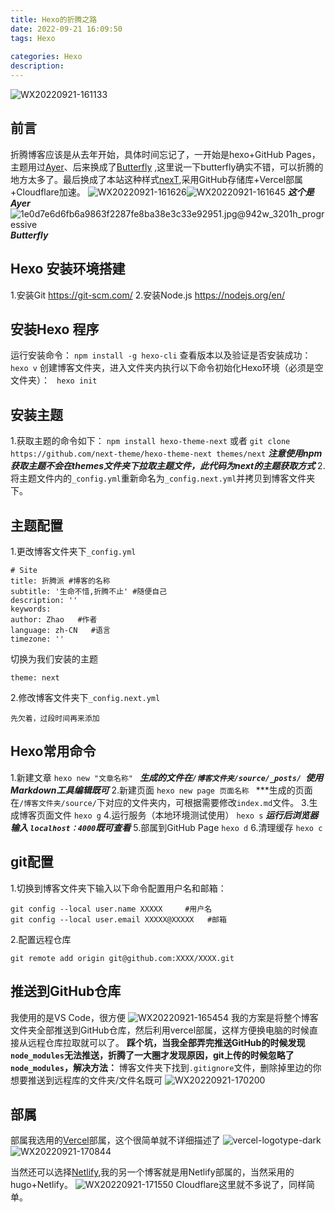 ```yaml
---
title: Hexo的折腾之路
date: 2022-09-21 16:09:50
tags: Hexo
   
categories: Hexo
description: 
---
```

![WX20220921-161133](https://cdn.jsdelivr.net/gh/imum-me/img@main/uPic/WX20220921-161133.png)
## 前言
  折腾博客应该是从去年开始，具体时间忘记了，一开始是hexo+GitHub Pages，主题用过[Ayer](https://shen-yu.gitee.io/)、后来换成了[Butterfly](https://github.com/jerryc127/hexo-theme-butterfly) ,这里说一下butterfly确实不错，可以折腾的地方太多了。最后换成了本站这种样式[nexT](https://github.com/next-theme/hexo-theme-next),采用GitHub存储库+Vercel部属+Cloudflare加速。
![WX20220921-161626](https://cdn.jsdelivr.net/gh/imum-me/img@main/uPic/WX20220921-161626.png)![WX20220921-161645](https://cdn.jsdelivr.net/gh/imum-me/img@main/uPic/WX20220921-161645.png)
***这个是Ayer***
![1e0d7e6d6fb6a9863f2287fe8ba38e3c33e92951.jpg@942w_3201h_progressive](https://cdn.jsdelivr.net/gh/imum-me/img@main/uPic/1e0d7e6d6fb6a9863f2287fe8ba38e3c33e92951.jpg@942w_3201h_progressive.webp)
***Butterfly***
## Hexo 安装环境搭建
  1.安装Git
  https://git-scm.com/
  2.安装Node.js
  https://nodejs.org/en/
## 安装Hexo 程序
运行安装命令：
`npm install -g hexo-cli`
查看版本以及验证是否安装成功：
`hexo v`
创建博客文件夹，进入文件夹内执行以下命令初始化Hexo环境（必须是空文件夹）：
` hexo init`

## 安装主题
1.获取主题的命令如下：
`npm install hexo-theme-next`
或者
`git clone https://github.com/next-theme/hexo-theme-next themes/next`
***注意使用npm获取主题不会在themes文件夹下拉取主题文件，此代码为next的主题获取方式***
2.将主题文件内的`_config.yml`重新命名为`_config.next.yml`并拷贝到博客文件夹下。
## 主题配置
1.更改博客文件夹下`_config.yml`
```
# Site
title: 折腾派 #博客的名称
subtitle: '生命不惜,折腾不止' #随便自己
description: ''
keywords:
author: Zhao   #作者
language: zh-CN   #语言
timezone: ''
```
切换为我们安装的主题
```
theme: next
```
2.修改博客文件夹下`_config.next.yml`
```
先欠着，过段时间再来添加
```
## Hexo常用命令
1.新建文章
`hexo new "文章名称" `
***生成的文件在`/博客文件夹/source/_posts/ `使用Markdown工具编辑既可***
2.新建页面
`hexo new page 页面名称 `
***生成的页面在`/博客文件夹/source/`下对应的文件夹内，可根据需要修改`index.md`文件。
3.生成博客页面文件
`hexo g`
4.运行服务（本地环境测试使用）
`hexo s`
***运行后浏览器输入 `localhost：4000`既可查看***
5.部属到GitHub Page
`hexo d`
6.清理缓存
`hexo c`
## git配置
1.切换到博客文件夹下输入以下命令配置用户名和邮箱：
```
git config --local user.name XXXXX     #用户名
git config --local user.email XXXXX@XXXXX   #邮箱
```
2.配置远程仓库
```
git remote add origin git@github.com:XXXX/XXXX.git
```
## 推送到GitHub仓库
  我使用的是VS Code，很方便
![WX20220921-165454](https://cdn.jsdelivr.net/gh/imum-me/img@main/uPic/WX20220921-165454.png)
我的方案是将整个博客文件夹全部推送到GitHub仓库，然后利用vercel部属，这样方便换电脑的时候直接从远程仓库拉取就可以了。
**踩个坑，当我全部弄完推送GitHub的时候发现`node_modules`无法推送，折腾了一大圈才发现原因，git上传的时候忽略了`node_modules`，解决方法：**
博客文件夹下找到` .gitignore `文件，删除掉里边的你想要推送到远程库的文件夹/文件名既可
![WX20220921-170200](https://cdn.jsdelivr.net/gh/imum-me/img@main/uPic/WX20220921-170200.png)
## 部属
  部属我选用的[Vercel](https://vercel.com/)部属，这个很简单就不详细描述了
![vercel-logotype-dark](https://cdn.jsdelivr.net/gh/imum-me/img@main/uPic/vercel-logotype-dark.svg)
![WX20220921-170844](https://cdn.jsdelivr.net/gh/imum-me/img@main/uPic/WX20220921-170844.png)

   当然还可以选择[Netlify](https://app.netlify.com/),我的另一个博客就是用Netlify部属的，当然采用的hugo+Netlify。
   ![WX20220921-171550](https://cdn.jsdelivr.net/gh/imum-me/img@main/uPic/WX20220921-171550.png)
   Cloudflare这里就不多说了，同样简单。   